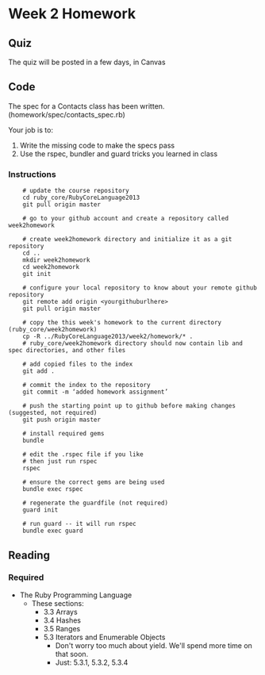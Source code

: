 # Week 2 Homework
## Quiz
The quiz will be posted in a few days, in Canvas

## Code
The spec for a Contacts class has been written. (homework/spec/contacts_spec.rb)

Your job is to:

1. Write the missing code to make the specs pass
1. Use the rspec, bundler and guard tricks you learned in class

### Instructions

        # update the course repository
        cd ruby_core/RubyCoreLanguage2013
        git pull origin master

        # go to your github account and create a repository called week2homework

        # create week2homework directory and initialize it as a git repository
        cd ..
        mkdir week2homework
        cd week2homework
        git init

        # configure your local repository to know about your remote github repository
        git remote add origin <yourgithuburlhere>
        git pull origin master

        # copy the this week's homework to the current directory (ruby_core/week2homework)
        cp -R ../RubyCoreLanguage2013/week2/homework/* .
        # ruby_core/week2homework directory should now contain lib and spec directories, and other files

        # add copied files to the index
        git add .

        # commit the index to the repository
        git commit -m ‘added homework assignment’

        # push the starting point up to github before making changes (suggested, not required)
        git push origin master

        # install required gems
        bundle

        # edit the .rspec file if you like
        # then just run rspec
        rspec

        # ensure the correct gems are being used
        bundle exec rspec

        # regenerate the guardfile (not required)
        guard init

        # run guard -- it will run rspec
        bundle exec guard


## Reading

### Required

* The Ruby Programming Language
    * These sections:
        * 3.3 Arrays
        * 3.4 Hashes
        * 3.5 Ranges
        * 5.3 Iterators and Enumerable Objects
            * Don't worry too much about yield. We'll spend more time on that soon.
            * Just: 5.3.1, 5.3.2, 5.3.4
